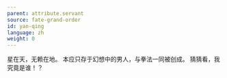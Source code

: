 ```yaml
---
parent: attribute.servant
source: fate-grand-order
id: yan-qing
language: zh
weight: 0
---
```


星在天，无赖在地。
本应只存于幻想中的男人，与拳法一同被创成。
猜猜看，我究竟是谁！？
